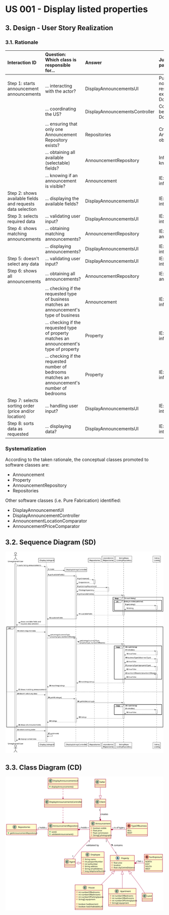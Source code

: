 # US 001 - Display listed properties
## 3. Design - User Story Realization 

### 3.1. Rationale


| Interaction ID                                             | Question: Which class is responsible for...                                                   | Answer                         | Justification (with patterns)                                                                                  |
|:-----------------------------------------------------------|:----------------------------------------------------------------------------------------------|:-------------------------------|:---------------------------------------------------------------------------------------------------------------|
| Step 1: starts announcement announcements  		              | ... interacting with the actor?                                                               | DisplayAnnouncementsUI         | 	Pure Fabrication: there is no reason to assign this responsibility to any existing class in the Domain Model. |
|                                                            | ... coordinating the US?                                                                      | DisplayAnnouncementsController | Controller: intermediary between the UI and Domain layers                                                      |
|                                                            | ... ensuring that only one Announcement Repository exists?                                    | Repositories                   | Creator: aggregates AnnouncementRepository objects                                                             |
|                                                            | ... obtaining all available (selectable) fields?                                              | AnnouncementRepository         | Information Expert: knows all announcements                                                                    |
|                                                            | ... knowing if an announcement is visible?                                                    | Announcement                   | IE: knows its own information                                                                                  |
| Step 2: shows available fields and requests data selection | ... displaying the available fields?                                                          | DisplayAnnouncementsUI         | IE: responsible for user interaction                                                                           |
| Step 3: selects required data                              | ... validating user input?                                                                    | DisplayAnnouncementsUI         | IE: responsible for user interaction                                                                           |
| Step 4: shows matching announcements                       | ... obtaining matching announcements?                                                         | AnnouncementRepository         | IE: knows all announcements                                                                                    |
|                                                            | ... displaying announcements?                                                                 | DisplayAnnouncementsUI         | IE: responsible for user interaction                                                                           |
| Step 5: doesn't select any data                            | ... validating user input?                                                                    | DisplayAnnouncementsUI         | IE: responsible for user interaction                                                                           |
| Step 6: shows all announcements                            | ... obtaining all announcements?                                                              | AnnouncementRepository         | IE: knows all announcements                                                                                    |
|                                                            | ... checking if the requested type of business matches an announcement's type of business     | Announcement                   | IE: knows its own information                                                                                  |
|                                                            | ... checking if the requested type of property matches an announcement's type of property     | Property                       | IE: knows its own information                                                                                  |
|                                                            | ... checking if the requested number of bedrooms matches an announcement's number of bedrooms | Property                       | IE: knows its own information                                                                                  |
| Step 7: selects sorting order (price and/or location)      | ... handling user input?                                                                      | DisplayAnnouncementsUI         | IE: responsible for user interaction                                                                           |
| Step 8: sorts data as requested                            | ... displaying data?                                                                          | DisplayAnnouncementsUI         | IE: responsible for user interaction                                                                           |


### Systematization ##

According to the taken rationale, the conceptual classes promoted to software classes are: 

 * Announcement
 * Property
 * AnnouncementRepository
 * Repositories

Other software classes (i.e. Pure Fabrication) identified: 

 * DisplayAnnouncementUI  
 * DisplayAnnouncementController
 * AnnouncementLocationComparator
 * AnnouncementPriceComparator



## 3.2. Sequence Diagram (SD)

![Sequence Diagram - Full](svg/us001-sequence-diagram-full.svg)


## 3.3. Class Diagram (CD)

![Class Diagram](svg/us001-class-diagram.svg)
